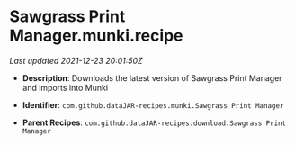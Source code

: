 # Sawgrass Print Manager.munki.recipe

_Last updated 2021-12-23 20:01:50Z_

- **Description**: Downloads the latest version of Sawgrass Print Manager and imports into Munki

- **Identifier**: `com.github.dataJAR-recipes.munki.Sawgrass Print Manager`

- **Parent Recipes**: `com.github.dataJAR-recipes.download.Sawgrass Print Manager`
